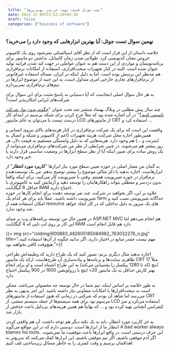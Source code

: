 ```yaml
---
 title: "تست جوئل قسمت نهم: خریدن بهترین‌ها" 
 date: 2013-11-09T23:52:10+03:30
 draft: false 
 categories: ["business of software"]
---
```




### نهمین سوال تست جوئل: آیا بهترین ابزارهایی که وجود دارد را می‌خرید؟



خلاصه داستان از این قرار است که از نظر آقای اسپالسکی نمی‌شود روی یک کامپیوتر خروس نشان کدنویسی کرد. طولانی شدن زمان کامپایل، نداشتن دو مانیتور برای برنامه‌نویسان و مواردی از این دست هم به عنوان عواملی در جهت کند شدن فرایند تولید عنوان شده است. البته در کنار تجهیزات سخت‌افزاری، استفاده از امکانات نرم‌افزاری هم مدنظر این پرسش بوده است. اما به دلیل اینکه در ایران، مساله استفاده غیرقانونی از نرم‌افزارهای تجاری خارجی امری متداول است، به این جنبه از موضوع ابزارها در تیم‌های نرم‌افزاری نمی‌پردازم.



به هر حال سوال اصلی اینجاست که آیا دستیابی به پاسخ مثبت برای این سوال برای شرکت‌های ایرانی امکان‌پذیر است؟



چند سال پیش مطلبی در وبلاگ بهساد منتشر شد تحت عنوان "[چگونه بدون پول شرکت تاسیس کنیم؟](http://www.behsad.com/weblog/?p=447)" در آن اشاره شده بود که مثلاً خرج کردن برای شبکه بی‌سیم در ابتدای کار درست نیست یا می‌توان به جای مانیتور LCD از مانیتورهای CRT استفاده کرد و ...



واقعیت این است که برای یک شرکت نرم‌افزاری در کنار هزینه‌های بالای نیروی انسانی و همین‌طور اجاره محل شرکت، هزینه تجهیزات (اعم از کامپیوتر و شبکه و اتصال به اینترنت و ...) هم وجود دارد. هزینه‌هایی که به دلیل وابستگی مستقیم به قیمت دلار، هر روز بیشتر هم می‌شوند. در چنین شرایطی از نظر من شرکت‌های نرم‌افزاری می‌توانند از یک روش ساده برای تعیین اینکه آیا از نظر سطح ابزارها در وضعیت مناسبی قرار دارند یا خیر وجود دارد.



به گمان من معیار اصلی در حوزه تعیین سطح مورد نیاز ابزارها "**کاربرد مورد انتظار**" از ابزارهاست. اجازه بدهید با ذکر مثالی موضوع را بیشتر توضیح بدهم. من یک توسعه‌دهنده نرم‌افزار در حوزه شیرپوینت هستم. وقتی با شیرپوینت کار می‌کنید، برای اینکه واقعاً بدون دردسر و معطلی بتواند راهکارهایتان را توسعه دهید و آزمایش کنید به کامپیوتری با حداقل 8 گیگابایت RAM احتیاج دارید.  
علاوه بر این، اگر بخواهید در شرکت، چند نفر توسعه دهنده برای انجام کارها در حوزه شیرپوینت داشته باشید، عملاً باید برای هر کدام یک farm جداگانه شیرپوینتی نصب کنید و امکان استفاده همه از resource های یک سرور به دلیل تداخلی که در کار ایجاد خواهد شد وجود ندارد.



در همین حال من توسعه برنامه‌های وب بر مبنای ASP.NET MVC هم انجام می‌دهم اما این کار بر روی لپ تاپی که 4 گیگابایت RAM دارد هم قابل انجام است.


{{< img src="/oldimg/600883_482605185084982_763032278_n.jpg" title="مهم نیست چقدر منابع در اختیار دارید، اگر ندانید چگونه از آن‌ها استفاده کنید، هیچ‌وقت کافی نخواهند بود.">}}



اجازه بدهید مثال دیگری بزنم: تصور کنید که یک طراح دارید که وظیفه‌اش طراحی ظاهری سایت‌ها و برنامه‌ها و پیاده‌سازی آن طرح‌هاست. ارائه یک مانیتور CRT مثلاً 17 اینچ (که تا 1280 پیکسل را پشتیبانی می‌کند) به این طراح اشتباه است و او برای انجام بهتر کارش حداقل به یک مانیتور 20+ اینچ با رزولویشن 1600 در 900 پیکسل احتیاج دارد.



به طور خلاصه بر اساس اینکه، تیم شما در حال توسعه چه محصولی می‌باشد، ممکن است به سخت‌افزارها یا امکانات متفاوتی نیاز داشته باشید. این امر بدیهی به نظر می‌رسد اما شاهد آن بودم که شرکتی در زمانی که هنوز استفاده از مانیتورهای CRT مرسوم بود برای همه سیستم‌ها از جمله سیستم منشی، از LCD استفاده می‌کرد و میز کنفرانس آنچنانی تهیه کرده بود و ... که نهایتاً هم همین هزینه‌های بی‌دلیل باعث حذفش از بازار شد.



به جز کاربرد مورد انتظار، باید به یک نکته دیگر هم توجه داشت، آن هم واقعی کردن انتظار ما از ابزارها است. دوستی دارم که در این مواقع می‌گوید A bad worker always blames his tools. این حرف درستی است. در واقع ابزارها باعث موفقیت ما نمی‌شوند، اگر آدم موفقی باشیم، اگر تیم موفقی باشیم، این ابزارها کمک می‌کنند که سریع‌تر به اهدافمان برسیم و وقت کمتری را به خاطر مسائل زیرساختی تلف کنیم.

